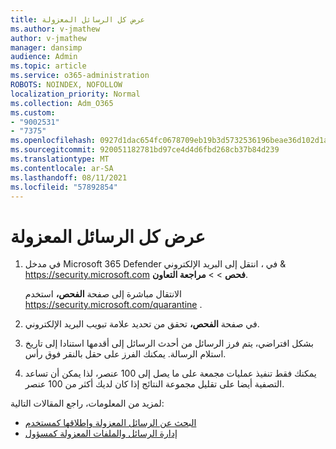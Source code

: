 ```yaml
---
title: عرض كل الرسائل المعزولة
ms.author: v-jmathew
author: v-jmathew
manager: dansimp
audience: Admin
ms.topic: article
ms.service: o365-administration
ROBOTS: NOINDEX, NOFOLLOW
localization_priority: Normal
ms.collection: Adm_O365
ms.custom:
- "9002531"
- "7375"
ms.openlocfilehash: 0927d1dac654fc0678709eb19b3d5732536196beae36d102d1a94bf7617b1b45
ms.sourcegitcommit: 920051182781bd97ce4d4d6fbd268cb37b84d239
ms.translationtype: MT
ms.contentlocale: ar-SA
ms.lasthandoff: 08/11/2021
ms.locfileid: "57892854"
---
```

# <a name="view-all-quarantined-messages"></a>عرض كل الرسائل المعزولة

1. في مدخل Microsoft 365 Defender في ، انتقل إلى البريد الإلكتروني & <https://security.microsoft.com> **فحص** \>  \> **مراجعة التعاون**.

   الانتقال مباشرة إلى صفحة **الفحص،** استخدم <https://security.microsoft.com/quarantine> .

2. في صفحة **الفحص،** تحقق  من تحديد علامة تبويب البريد الإلكتروني.
3. بشكل افتراضي، يتم فرز الرسائل من أحدث الرسائل إلى أقدمها استنادا إلى تاريخ استلام الرسالة. يمكنك الفرز على حقل بالنقر فوق رأس.
4. يمكنك فقط تنفيذ عمليات مجمعة على ما يصل إلى 100 عنصر، لذا يمكن أن تساعد التصفية أيضا على تقليل مجموعة النتائج إذا كان لديك أكثر من 100 عنصر.

لمزيد من المعلومات، راجع المقالات التالية:

- [البحث عن الرسائل المعزولة وإطلاقها كمستخدم](https://docs.microsoft.com/microsoft-365/security/office-365-security/find-and-release-quarantined-messages-as-a-user)
- [إدارة الرسائل والملفات المعزولة كمسؤول](https://docs.microsoft.com/microsoft-365/security/office-365-security/manage-quarantined-messages-and-files)
